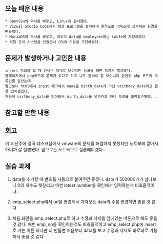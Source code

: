 ## 오늘 배운 내용
    * OpenSSH의 역사를 배우고, Linux에 설치했다.
    * Visual Studio Code에서 확장 프로그램을 설치하여 원격으로 리눅스에 접속하는 환경을 만들었다.
    * MariaDB의 역사를 배우고, 외부의 data를 employees라는 table에 저장하였다.
    * 직원 관리 시스템을 만들면서 CRUD 기능을 구현하였다.

## 문제가 발생하거나 고민한 내용
    insert 작업을 할 때 양식은 제대로 보이지만 등록을 하면 오류가 발생했다. 
    웹페이지에서 php코드에 문제가 있다고 하고 나도 양식이 잘 보이니까 당연히 php 코드의 오류인줄 알았는데
    알고보니 html에서 input 태그에서 name을 birth_date가 아닌 brithday_date라고 잘못 입력했었다. 
    처음에 birthday_date를 받아와서 birth_date를 넣으라고 하니 오류를 출력할수밖에...

## 참고할 만한 내용

## 회고
(!) 지난주에 결국 데스크탑에서 vmware의 문제를 해결하지 못했지만 노트북에 깔아서 하니까 잘 실행됐다. 앞으로는 노트북으로 실습해야겠다...

## 실습 과제
1. data를 추가할 때 번호를 자동으로 붙여주면 좋겠다. data가 500000개가 넘다보니 0의 개수도 헷갈리고 매번 latest number를 확인해서 입력하는게 비효율적이다.

1. emp_select.php에서 url을 변경해서 가져오는 data의 수를 변경하면 좋을 것 같다.

1. 처음 화면을 emp_select.php로 하고 수정과 삭제를 옆에있는 버튼으로 해도 좋을 것 같다. 매번 emp_no를 확인하는것도 비효율적이고 emp_select.php에 insert로 가는 버튼 하나만 더 만들면 처음부터 data를 보고 수정과 삭제도 바로바로 가능해서 좋을 것 같다.
